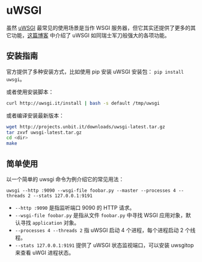 # uWSGI

虽然 [uWSGI] 最常见的使用场景是当作 WSGI 服务器，但它其实还提供了更多的其它功能，[这篇博客](https://lincolnloop.com/blog/uwsgi-swiss-army-knife/)
中介绍了 uWSGI 如同瑞士军刀般强大的各项功能。


## 安装指南

官方提供了多种安装方式，比如使用 pip 安装 uWSGI 安装包： ``pip install uwsgi``。

或者使用安装脚本：

```sh
curl http://uwsgi.it/install | bash -s default /tmp/uwsgi
```

或者编译安装最新版本：

```sh
wget http://projects.unbit.it/downloads/uwsgi-latest.tar.gz
tar zxvf uwsgi-latest.tar.gz
cd <dir>
make
```


## 简单使用

以一个简单的 uwsgi 命令为例介绍它的常见用法：

```
uwsgi --http :9090 --wsgi-file foobar.py --master --processes 4 --threads 2 --stats 127.0.0.1:9191
```

* ``--http :9090`` 是指监听端口 9090 的 HTTP 请求。
* ``--wsgi-file foobar.py`` 是指从文件 ``foobar.py`` 中寻找 WSGI 应用对象，默认寻找 ``application`` 对象。
* ``--processes 4 --threads 2`` 指 uWSGI 启动 4 个进程，每个进程启动 2 个线程。
* ``--stats 127.0.0.1:9191`` 提供了 uWSGI 状态监视端口，可以安装 uwsgitop 来查看 uWGI 进程状态。


[uWSGI]: https://uwsgi-docs.readthedocs.org/

